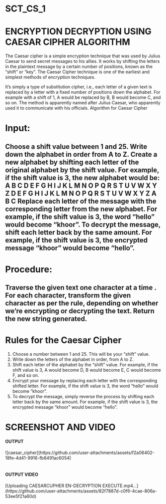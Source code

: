 # SCT_CS_1

<H1>ENCRYPTION DECRYPTION USING CAESAR CIPHER ALGORITHM</H1>

The Caesar cipher is a simple encryption technique that was used by Julius Caesar to send secret messages to his allies. It works by shifting the letters in the plaintext message by a certain number of positions, known as the “shift” or “key”. The Caesar Cipher technique is one of the earliest and simplest methods of encryption techniques.

It’s simply a type of substitution cipher, i.e., each letter of a given text is replaced by a letter with a fixed number of positions down the alphabet. For example with a shift of 1, A would be replaced by B, B would become C, and so on. The method is apparently named after Julius Caesar, who apparently used it to communicate with his officials.
Algorithm for Caesar Cipher

# Input:
<h2>Choose a shift value between 1 and 25.
Write down the alphabet in order from A to Z.
Create a new alphabet by shifting each letter of the original alphabet by the shift value. For example, if the shift value is 3, the new alphabet would be:
A B C D E F G H I J K L M N O P Q R S T U V W X Y Z
D E F G H I J K L M N O P Q R S T U V W X Y Z A B C
Replace each letter of the message with the corresponding letter from the new alphabet. For example, if the shift value is 3, the word “hello” would become “khoor”.
To decrypt the message, shift each letter back by the same amount. For example, if the shift value is 3, the encrypted message “khoor” would become “hello”.</h2>

# Procedure: 

<h2>Traverse the given text one character at a time .
For each character, transform the given character as per the rule, depending on whether we’re
encrypting or decrypting
the text.
Return the new string generated.</h2>

# Rules for the Caesar Cipher
1. Choose a number between 1 and 25. This will be your “shift” value.
2. Write down the letters of the alphabet in order, from A to Z.
3. Shift each letter of the alphabet by the “shift” value. For example, if the shift value is 3, A would become D, B would become E, C would become F, and so on.
4. Encrypt your message by replacing each letter with the corresponding shifted letter. For example, if the shift value is 3, the word “hello” would become “khoor”.
5. To decrypt the message, simply reverse the process by shifting each letter back by the same amount. For example, if the shift value is 3, the encrypted message “khoor” would become “hello”.

 # SCREENSHOT AND VIDEO

<H4>OUTPUT</H4> 
![caesar_cipher](https://github.com/user-attachments/assets/f2a06402-18fe-4d41-9916-fb8491ac6054)
<BR><BR>
<H4>OUTPUT VIDEO</H4>
[Uploading CAESARCUPHER EN-DECRYPTION EXECUTE.mp4…](https://github.com/user-attachments/assets/82f7887d-c0f6-4cae-806a-53ee5f21a60d)
